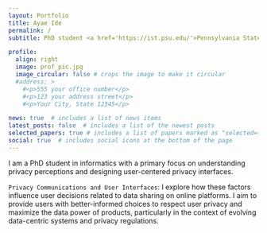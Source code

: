 ```yaml
---
layout: Portfolio
title: Ayae Ide
permalink: /
subtitle: PhD student <a href='https://ist.psu.edu/'>Pennsylvania State University</a>

profile:
  align: right
  image: prof_pic.jpg
  image_circular: false # crops the image to make it circular
  #address: >
    #<p>555 your office number</p>
    #<p>123 your address street</p>
    #<p>Your City, State 12345</p>

news: true  # includes a list of news items
latest_posts: false  # includes a list of the newest posts
selected_papers: true # includes a list of papers marked as "selected={true}"
social: true  # includes social icons at the bottom of the page
---
```


I am a PhD student in informatics with a primary focus on understanding privacy perceptions and designing user-centered privacy interfaces.

`Privacy Communications and User Interfaces`: I explore how these factors influence user decisions related to data sharing on online platforms. I aim to provide users with better-informed choices to respect user privacy and maximize the data power of products, particularly in the context of evolving data-centric systems and privacy regulations.


